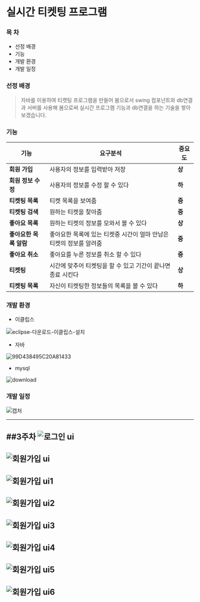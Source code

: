 # 실시간 티켓팅 프로그램

### **__목 차__**
- 선정 배경
- 기능
- 개발 환경
- 개발 일정

### 선정 배경
> 자바를 이용하여 티켓팅 프로그램을 만들어 봄으로서 
> swing 컴포넌트와 db연결과 서버를 사용해
> 봄으로써 실시간 프로그램 기능과 db연결을 하는
> 기술을 쌓아보겠습니다.

### 기능
| 기능 | 요구분석 | 중요도 |
| -------- | --------- | ------ |
| **회원 가입** | 사용자의 정보를 입력받아 저장 | **상** |
| **회원 정보 수정** | 사용자의 정보를 수정 할 수 있다 | **하** |
| **티켓팅 목록** | 티켓 목록을 보여줌 | **중** |
| **티켓팅 검색** | 원하는 티켓을 찾아줌 | **중** |
| **좋아요 목록**  | 원하는 티켓의 정보를 모와서 볼 수 있다 | **상** |
| **좋아요한 목록 알람** | 좋아요한 목록에 있는 티켓중 시간이 얼마 안남은 티켓의 정보를 알려줌 | **중** |
| **좋아요 취소** | 좋아요를 누른 정보를 취소 할 수 있다 | **중** |
| **티켓팅** | 시간에 맞추어 티켓팅을 할 수 있고 기간이 끝나면 종료 시킨다 | **상** |
| **티켓팅 목록** | 자신이 티켓팅한 정보들의 목록을 볼 수 있다 | **하** |

### 개발 환경
- 이클립스

![eclipse-다운로드-이클립스-설치](https://user-images.githubusercontent.com/44799091/159211156-aafc3add-1f82-45e2-8603-9b953c240d1a.png)


- 자바

![99D438495C20A81433](https://user-images.githubusercontent.com/44799091/159215958-9fe1f431-8c26-4b35-beb3-934d76ead3f8.png)

- mysql

![download](https://user-images.githubusercontent.com/44799091/159211059-16e31898-b8eb-47c8-a65f-ea14ff7fead9.jpg)

### 개발 일정

![캡처](https://user-images.githubusercontent.com/44799091/159210928-97cf5e7c-e98e-4c17-b4f0-c3577a81754b.PNG)

***
##3주차
![로그인 ui](https://user-images.githubusercontent.com/44799091/159639070-511e9455-558f-44e1-a248-20f209a61e51.PNG)
-------------------
![회원가입 ui](https://user-images.githubusercontent.com/44799091/159639036-c9cb52f3-a214-4fd5-86ba-59e00dadd2c9.PNG)
-------------------
![회원가입 ui1](https://user-images.githubusercontent.com/44799091/159639038-ba16be08-3235-4e4a-ab98-e37b7a190790.PNG)
-------------------
![회원가입 ui2](https://user-images.githubusercontent.com/44799091/159639040-0f49aaa3-cf45-4d2a-a980-0eee27c46903.PNG)
-------------------
![회원가입 ui3](https://user-images.githubusercontent.com/44799091/159639043-74ce821f-8552-4603-887e-8dc10f5c16cf.PNG)
-------------------
![회원가입 ui4](https://user-images.githubusercontent.com/44799091/159639044-8f7c8440-2ba1-408e-984a-bc040265c42b.PNG)
-------------------
![회원가입 ui5](https://user-images.githubusercontent.com/44799091/159639046-7a48a5dd-6961-4c40-9be1-c855dd790323.PNG)
-------------------
![회원가입 ui6](https://user-images.githubusercontent.com/44799091/159639052-f103e6b1-1f8f-4fe3-a33d-3b9d782c9061.PNG)
-------------------
